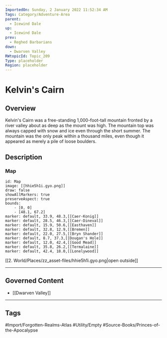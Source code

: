 ```yaml
---
ImportedOn: Sunday, 2 January 2022 11:52:34 AM
Tags: Category/Adventure-Area
parent:
  - Icewind Dale
up:
  - Icewind Dale
prev:
  - Reghed Barbarians
down:
  - Dwarven Valley
RWtopicId: Topic_209
Type: placeholder
Region: placeholder
---
```

# Kelvin's Cairn
## Overview
Kelvin's Cairn was a free-standing 1,000-foot-tall mountain fronted by a river valley about as deep as the mount was high. The mountain top was always capped with snow and ice even through the short summer. The mountain was the only peak within a thousand miles, even though it appeared as merely a pile of loose boulders.

## Description
### Map

```leaflet
id: Map
image: [[hhie5h1i.gyo.png]]
draw: false
showAllMarkers: true
preserveAspect: true
bounds:
    - [0, 0]
    - [48.1, 67.2]
marker: default, 33.9, 48.3,[[Caer-Konig]]
marker: default, 28.5, 46.3,[[Caer-Dineval]]
marker: default, 15.9, 50.6,[[Easthaven]]
marker: default, 32.8, 12.9,[[Bremen]]
marker: default, 22.0, 27.5,[[Bryn Shander]]
marker: default, 8.7, 37.3,[[Dougan's Hole]]
marker: default, 12.0, 42.4,[[Good Mead]]
marker: default, 35.8, 26.2,[[Termalaine]]
marker: default, 42.4, 18.0,[[Lonelywood]]
```
[[2. World/Places/zz_asset-files/hhie5h1i.gyo.png|open outside]]

---
## Governed Content
- [[Dwarven Valley]]


---
## Tags
#Import/Forgotten-Realms-Atlas #Utility/Empty #Source-Books/Princes-of-the-Apocalypse

